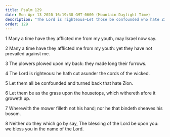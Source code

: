 ```yaml
---
title: Psalm 129
date: Mon Apr 13 2020 16:19:38 GMT-0600 (Mountain Daylight Time)
description: "The Lord is righteous—Let those be confounded who hate Zion."
order: 129
---
```


1 Many a time have they afflicted me from my youth, may Israel now say.

2 Many a time have they afflicted me from my youth: yet they have not prevailed against me.

3 The plowers plowed upon my back: they made long their furrows.

4 The Lord is righteous: he hath cut asunder the cords of the wicked.

5 Let them all be confounded and turned back that hate Zion.

6 Let them be as the grass upon the housetops, which withereth afore it groweth up.

7 Wherewith the mower filleth not his hand; nor he that bindeth sheaves his bosom.

8 Neither do they which go by say, The blessing of the Lord be upon you: we bless you in the name of the Lord.
